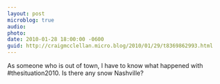 ```yaml
---
layout: post
microblog: true
audio: 
photo: 
date: 2010-01-28 18:00:00 -0600
guid: http://craigmcclellan.micro.blog/2010/01/29/t8369862993.html
---
```

As someone who is out of town, I have to know what happened with #thesituation2010. Is there any snow Nashville?
